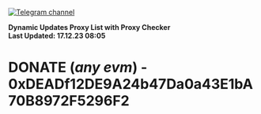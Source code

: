 [![Telegram channel](https://img.shields.io/endpoint?url=https://runkit.io/damiankrawczyk/telegram-badge/branches/master?url=https://t.me/n4z4v0d)](https://t.me/n4z4v0d) 

**Dynamic Updates Proxy List with Proxy Checker**  
**Last Updated: 17.12.23 08:05**

# DONATE (_any evm_) - 0xDEADf12DE9A24b47Da0a43E1bA70B8972F5296F2
